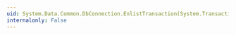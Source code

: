 ```yaml
---
uid: System.Data.Common.DbConnection.EnlistTransaction(System.Transactions.Transaction)
internalonly: False
---
```

